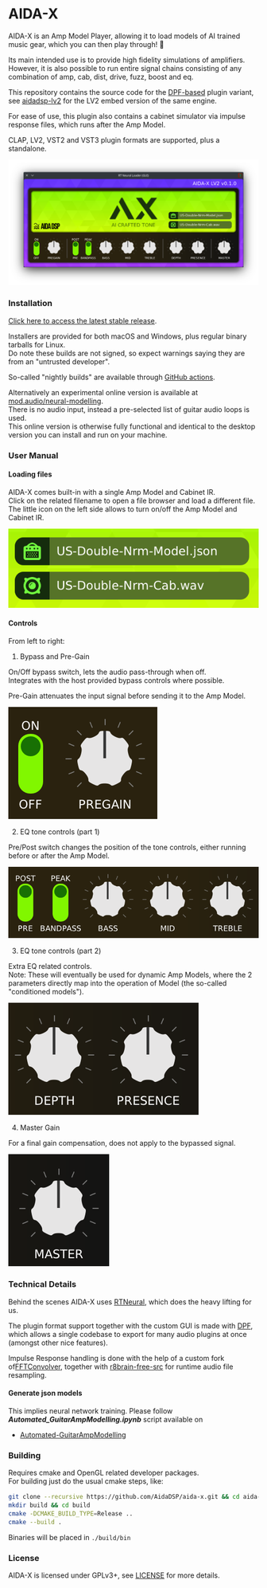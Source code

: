 # AIDA-X

AIDA-X is an Amp Model Player, allowing it to load models of AI trained music gear, which you can then play through! 🎸

Its main intended use is to provide high fidelity simulations of amplifiers.  
However, it is also possible to run entire signal chains consisting of any combination of amp, cab, dist, drive, fuzz, boost and eq.

This repository contains the source code for the [DPF-based](https://github.com/DISTRHO/DPF) plugin variant, see [aidadsp-lv2](https://github.com/AidaDSP/aidadsp-lv2) for the LV2 embed version of the same engine.

For ease of use, this plugin also contains a cabinet simulator via impulse response files, which runs after the Amp Model.

CLAP, LV2, VST2 and VST3 plugin formats are supported, plus a standalone.

![screenshot](docs/Screenshot.png "Screenshot")

### Installation ###

[Click here to access the latest stable release](https://github.com/AidaDSP/aida-x/releases/latest).

Installers are provided for both macOS and Windows, plus regular binary tarballs for Linux.  
Do note these builds are not signed, so expect warnings saying they are from an "untrusted developer".

So-called "nightly builds" are available through [GitHub actions](https://github.com/AidaDSP/aida-x/actions/workflows/build.yml).

Alternatively an experimental online version is available at [mod.audio/neural-modelling](https://mod.audio/neural-modelling/).  
There is no audio input, instead a pre-selected list of guitar audio loops is used.  
This online version is otherwise fully functional and identical to the desktop version you can install and run on your machine.

### User Manual ###

#### Loading files ####

AIDA-X comes built-in with a single Amp Model and Cabinet IR.  
Click on the related filename to open a file browser and load a different file.  
The little icon on the left side allows to turn on/off the Amp Model and Cabinet IR.

![screenshot](docs/Screenshot-files.png "Screenshot-files")

#### Controls ####

From left to right:

1. Bypass and Pre-Gain

On/Off bypass switch, lets the audio pass-through when off.  
Integrates with the host provided bypass controls where possible.

Pre-Gain attenuates the input signal before sending it to the Amp Model.

![screenshot](docs/Screenshot-params-1.png "Screenshot-params-1")

2. EQ tone controls (part 1)

Pre/Post switch changes the position of the tone controls, either running before or after the Amp Model.

![screenshot](docs/Screenshot-params-2.png "Screenshot-params-2")

3. EQ tone controls (part 2)

Extra EQ related controls.  
Note: These will eventually be used for dynamic Amp Models, where the 2 parameters directly map into the operation of Model (the so-called "conditioned models").  

![screenshot](docs/Screenshot-params-3.png "Screenshot-params-3")

4. Master Gain

For a final gain compensation, does not apply to the bypassed signal.

![screenshot](docs/Screenshot-params-4.png "Screenshot-params-4")

### Technical Details ###

Behind the scenes AIDA-X uses [RTNeural](https://github.com/jatinchowdhury18/RTNeural), which does the heavy lifting for us.

The plugin format support together with the custom GUI is made with [DPF](https://github.com/DISTRHO/DPF), which allows a single codebase to export for many audio plugins at once (amongst other nice features).

Impulse Response handling is done with the help of a custom fork of[FFTConvolver](https://github.com/falkTX/FFTConvolver.git), together with [r8brain-free-src](https://github.com/avaneev/r8brain-free-src.git) for runtime audio file resampling.

#### Generate json models ####

This implies neural network training. Please follow __*Automated_GuitarAmpModelling.ipynb*__ script available on

- [Automated-GuitarAmpModelling](https://github.com/MaxPayne86/Automated-GuitarAmpModelling/tree/aidadsp_devel)

### Building ###

Requires cmake and OpenGL related developer packages.  
For building just do the usual cmake steps, like:

```sh
git clone --recursive https://github.com/AidaDSP/aida-x.git && cd aida-x
mkdir build && cd build
cmake -DCMAKE_BUILD_TYPE=Release ..
cmake --build .
```

Binaries will be placed in `./build/bin`

### License ###

AIDA-X is licensed under GPLv3+, see [LICENSE](LICENSE) for more details.
